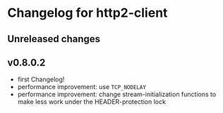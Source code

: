 # Changelog for http2-client

## Unreleased changes

## v0.8.0.2

- first Changelog!
- performance improvement: use `TCP_NODELAY`
- performance improvement: change stream-initialization functions to make less work under the HEADER-protection lock
